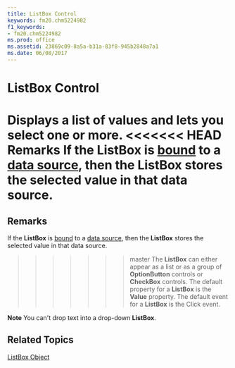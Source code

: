 ```yaml
---
title: ListBox Control
keywords: fm20.chm5224982
f1_keywords:
- fm20.chm5224982
ms.prod: office
ms.assetid: 23869c09-8a5a-b31a-83f8-945b2848a7a1
ms.date: 06/08/2017
---
```



# ListBox Control



Displays a list of values and lets you select one or more.
<<<<<<< HEAD
 **Remarks**
If the  **ListBox** is [bound](../../../language/Glossary/glossary-vba.md) to a [data source](../../../language/Glossary/glossary-vba.md), then the  **ListBox** stores the selected value in that data source.
=======

## Remarks

If the  **ListBox** is [bound](../../Glossary/glossary-vba.md#bound) to a [data source](../../Glossary/glossary-vba.md#data-source), then the  **ListBox** stores the selected value in that data source.
>>>>>>> master
The  **ListBox** can either appear as a list or as a group of **OptionButton** controls or **CheckBox** controls.
The default property for a  **ListBox** is the **Value** property.
The default event for a  **ListBox** is the Click event.

 **Note**  You can't drop text into a drop-down  **ListBox**.


## Related Topics

[ListBox Object](../../../api/Outlook.listbox.object.md)


